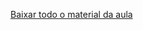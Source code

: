[Baixar todo o material da aula](https://download-directory.github.io/?url=http://github.com/IgorAvilaPereira/pbd2025_1sem/tree/main/11_aula)
&nbsp;

